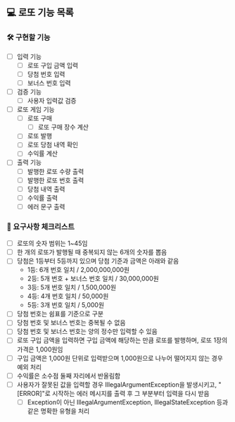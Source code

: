 ## 💻 로또 기능 목록
### 🛠 구현할 기능
- [ ] 입력 기능
    - [ ] 로또 구입 금액 입력
    - [ ] 당첨 번호 입력
    - [ ] 보너스 번호 입력
- [ ] 검증 기능
    - [ ] 사용자 입력값 검증
- [ ] 로또 게임 기능
    - [ ] 로또 구매
      - [ ] 로또 구매 장수 계산
    - [ ] 로또 발행
    - [ ] 로또 당첨 내역 확인
    - [ ] 수익률 계산
- [ ] 출력 기능
    - [ ] 발행한 로또 수량 출력
    - [ ] 발행한 로또 번호 출력
    - [ ] 당첨 내역 출력
    - [ ] 수익률 출력
    - [ ] 에러 문구 출력
### 📁 요구사항 체크리스트
- [ ] 로또의 숫자 범위는 1~45임
- [ ] 한 개의 로또가 발행될 때 중복되지 않는 6개의 숫자를 뽑음
- [ ] 당첨은 1등부터 5등까지 있으며 당첨 기준과 금액은 아래와 같음
  - 1등: 6개 번호 일치 / 2,000,000,000원
  - 2등: 5개 번호 + 보너스 번호 일치 / 30,000,000원
  - 3등: 5개 번호 일치 / 1,500,000원
  - 4등: 4개 번호 일치 / 50,000원
  - 5등: 3개 번호 일치 / 5,000원
- [ ] 당첨 번호는 쉼표를 기준으로 구분
- [ ] 당첨 번호 및 보너스 번호는 중복될 수 없음
- [ ] 당첨 번호 및 보너스 번호는 양의 정수만 입력할 수 있음
- [ ] 로또 구입 금액을 입력하면 구입 금액에 해당하는 만큼 로또를 발행하며, 로또 1장의 가격은 1,000원임
- [ ] 구입 금액은 1,000원 단위로 입력받으며 1,000원으로 나누어 떨어지지 않는 경우 예외 처리
- [ ] 수익률은 소수점 둘째 자리에서 반올림함
- [ ] 사용자가 잘못된 값을 입력할 경우 IllegalArgumentException을 발생시키고, "[ERROR]"로 시작하는 에러 메시지를 출력 후 그 부분부터 입력을 다시 받음
  - [ ] Exception이 아닌 IllegalArgumentException, IllegalStateException 등과 같은 명확한 유형을 처리
